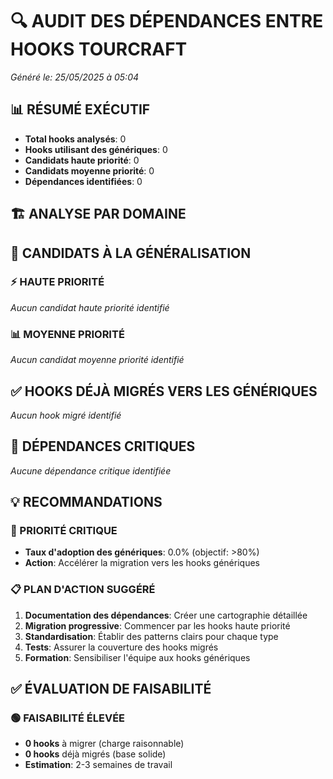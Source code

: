 # 🔍 AUDIT DES DÉPENDANCES ENTRE HOOKS TOURCRAFT
*Généré le: 25/05/2025 à 05:04*

## 📊 RÉSUMÉ EXÉCUTIF
- **Total hooks analysés**: 0
- **Hooks utilisant des génériques**: 0
- **Candidats haute priorité**: 0
- **Candidats moyenne priorité**: 0
- **Dépendances identifiées**: 0

## 🏗️ ANALYSE PAR DOMAINE
## 🎯 CANDIDATS À LA GÉNÉRALISATION
### ⚡ HAUTE PRIORITÉ
*Aucun candidat haute priorité identifié*

### 📊 MOYENNE PRIORITÉ
*Aucun candidat moyenne priorité identifié*

## ✅ HOOKS DÉJÀ MIGRÉS VERS LES GÉNÉRIQUES
*Aucun hook migré identifié*

## 🔗 DÉPENDANCES CRITIQUES
*Aucune dépendance critique identifiée*

## 💡 RECOMMANDATIONS
### 🚨 PRIORITÉ CRITIQUE
- **Taux d'adoption des génériques**: 0.0% (objectif: >80%)
- **Action**: Accélérer la migration vers les hooks génériques
### 📋 PLAN D'ACTION SUGGÉRÉ
1. **Documentation des dépendances**: Créer une cartographie détaillée
2. **Migration progressive**: Commencer par les hooks haute priorité
3. **Standardisation**: Établir des patterns clairs pour chaque type
4. **Tests**: Assurer la couverture des hooks migrés
5. **Formation**: Sensibiliser l'équipe aux hooks génériques
## ✅ ÉVALUATION DE FAISABILITÉ
### 🟢 FAISABILITÉ ÉLEVÉE
- **0 hooks** à migrer (charge raisonnable)
- **0 hooks** déjà migrés (base solide)
- **Estimation**: 2-3 semaines de travail